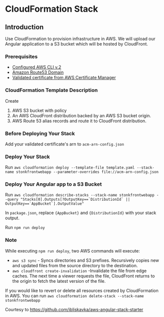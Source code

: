 # CloudFormation Stack

## Introduction
Use CloudFormation to provision infrastructure in AWS. We will upload our Angular application to a S3 bucket which will be hosted by CloudFront. 

### Prerequisites
* [Configured AWS CLI v.2](https://docs.aws.amazon.com/cli/latest/userguide/install-cliv2.html)
* [Amazon Route53 Domain](https://docs.aws.amazon.com/Route53/latest/DeveloperGuide/domain-register.html) 
* [Validated certificate from AWS Certificate Manager](https://docs.aws.amazon.com/acm/latest/userguide/gs-acm-request-public.html) 

### CloudFormation Template Description
Create
  1. AWS S3 bucket with policy
  2. An AWS CloudFront distribution backed by an AWS S3 bucket origin. 
  3. AWS Route 53 alias records and route it to CloudFront distribution.

### Before Deploying Your Stack
Add your validated certificate's arn to `acm-arn-config.json`

### Deploy Your Stack 
Run `aws cloudformation deploy --template-file template.yaml --stack-name stonkfrontwebapp --parameter-overrides file://acm-arn-config.json`

### Deploy Your Angular app to a S3 Bucket
Run ```aws cloudformation describe-stacks --stack-name stonkfrontwebapp --query "Stacks[0].Outputs[?OutputKey==`DistributionId` || OutputKey==`AppBucket`].OutputValue"```

In `package.json`, replace `{AppBucket}` and `{DistributionId}` with your stack output. 

Run `npm run deploy`

### Note
While executing `npm run deploy`, two AWS commands will execute:
* `aws s3 sync` - Syncs directories and S3 prefixes. Recursively copies new and updated files from the source directory to the destination. 
* `aws cloudfront create-invalidation` -Invalidate the file from edge caches. The next time a viewer requests the file, CloudFront returns to the origin to fetch the latest version of the file.

If you would like to revert or delete all resources created by CloudFormation in AWS. You can run
`aws cloudformation delete-stack --stack-name stonkfrontwebapp`

Courtesy to https://github.com/ibliskavka/aws-angular-stack-starter
